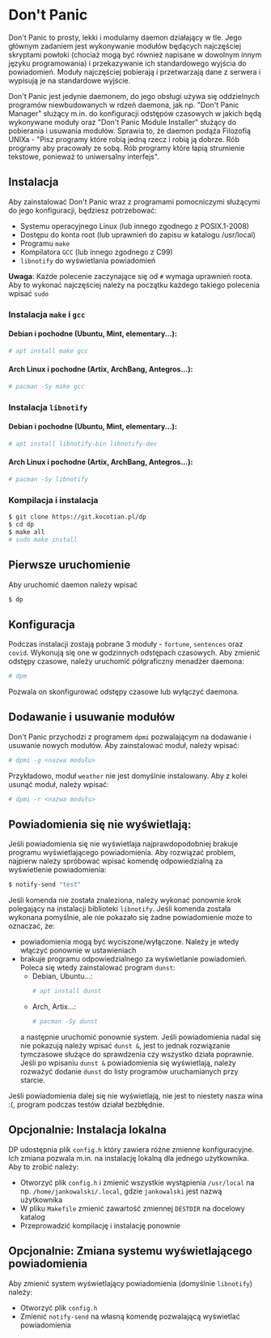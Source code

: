 # Don't Panic

Don't Panic to prosty, lekki i modularny daemon działający w tle. Jego głównym zadaniem jest wykonywanie modułów będących najczęściej skryptami powłoki (chociaż mogą być również napisane w dowolnym innym języku programowania) i przekazywanie ich standardowego wyjścia do powiadomień. Moduły najczęściej pobierają i przetwarzają dane z serwera i wypisują je na standardowe wyjście.

Don't Panic jest jedynie daemonem, do jego obsługi używa się oddzielnych programów niewbudowanych w rdzeń daemona, jak np. "Don't Panic Manager" służący m.in. do konfiguracji odstępów czasowych w jakich będą wykonywane moduły oraz "Don't Panic Module Installer" służący do pobierania i usuwania modułów.
Sprawia to, że daemon podąża Filozofią UNIXa - "Pisz programy które robią jedną rzecz i robią ją dobrze. Rób programy aby pracowały ze sobą. Rób programy które łapią strumienie tekstowe, ponieważ to uniwersalny interfejs".

## Instalacja
Aby zainstalować Don't Panic wraz z programami pomocniczymi służącymi do jego konfiguracji, będziesz potrzebować:
- Systemu operacyjnego Linux (lub innego zgodnego z POSIX.1-2008)
- Dostępu do konta root (lub uprawnień do zapisu w katalogu /usr/local)
- Programu `make`
- Kompilatora `GCC` (lub innego zgodnego z C99)
- `libnotify` do wyświetlania powiadomień

**Uwaga**: Każde polecenie zaczynające się od `#` wymaga uprawnień roota. Aby to wykonać najczęściej należy na początku każdego takiego polecenia wpisać `sudo`

### Instalacja `make` i `gcc`
#### Debian i pochodne (Ubuntu, Mint, elementary...):
```sh
# apt install make gcc
```

#### Arch Linux i pochodne (Artix, ArchBang, Antegros...):
```sh
# pacman -Sy make gcc
```

### Instalacja `libnotify`
#### Debian i pochodne (Ubuntu, Mint, elementary...):
```sh
# apt install libnotify-bin libnotify-dev
```

#### Arch Linux i pochodne (Artix, ArchBang, Antegros...):
```sh
# pacman -Sy libnotify
```

### Kompilacja i instalacja
```sh
$ git clone https://git.kocotian.pl/dp
$ cd dp
$ make all
# sudo make install
```

## Pierwsze uruchomienie
Aby uruchomić daemon należy wpisać
```sh
$ dp
```

## Konfiguracja
Podczas instalacji zostają pobrane 3 moduły - `fortune`, `sentences` oraz `covid`. Wykonują się one w godzinnych odstępach czasowych. Aby zmienić odstępy czasowe, należy uruchomić półgraficzny menadżer daemona:
```sh
# dpm
```
Pozwala on skonfigurować odstępy czasowe lub wyłączyć daemona.

## Dodawanie i usuwanie modułów
Don't Panic przychodzi z programem `dpmi` pozwalającym na dodawanie i usuwanie nowych modułów. Aby zainstalować moduł, należy wpisać:
```sh
# dpmi -g <nazwa modułu>
```
Przykładowo, moduł `weather` nie jest domyślnie instalowany. Aby z kolei usunąć moduł, należy wpisać:
```sh
# dpmi -r <nazwa modułu>
```

## Powiadomienia się nie wyświetlają:
Jeśli powiadomienia się nie wyświetlaja najprawdopodobniej brakuje programu wyświetlającego powiadomienia.
Aby rozwiązać problem, najpierw należy spróbować wpisać komendę odpowiedzialną za wyświetlenie powiadomienia:
```sh
$ notify-send "test"
```
Jeśli komenda nie została znaleziona, należy wykonać ponownie krok polegający na instalacji biblioteki `libnotify`. Jeśli komenda została wykonana pomyślnie, ale nie pokazało się żadne powiadomienie może to oznaczać, że:
- powiadomienia mogą być wyciszone/wyłączone. Należy je wtedy włączyć ponownie w ustawieniach
- brakuje programu odpowiedzialnego za wyświetlanie powiadomień. Poleca się wtedy zainstalować program `dunst`:
	- Debian, Ubuntu...:
	  ```sh
	  # apt install dunst
	  ```
	- Arch, Artix...:
	  ```sh
	  # pacman -Sy dunst
	  ```
	a następnie uruchomić ponownie system. Jeśli powiadomienia nadal się nie pokazują należy wpisać `dunst &`, jest to jednak rozwiązanie tymczasowe służące do sprawdzenia czy wszystko działa poprawnie. Jeśli po wpisaniu `dunst &` powiadomienia się wyświetlają, należy rozważyć dodanie `dunst` do listy programów uruchamianych przy starcie.

Jeśli powiadomienia dalej się nie wyświetlają, nie jest to niestety nasza wina :(, program podczas testów działał bezbłędnie.

## Opcjonalnie: Instalacja lokalna
DP udostępnia plik `config.h` który zawiera różne zmienne konfiguracyjne. Ich zmiana pozwala m.in. na instalację lokalną dla jednego użytkownika. Aby to zrobić należy:
- Otworzyć plik `config.h` i zmienić wszystkie wystąpienia `/usr/local` na np. `/home/jankowalski/.local`, gdzie `jankowalski` jest nazwą użytkownika
- W pliku `Makefile` zmienić zawartość zmiennej `DESTDIR` na docelowy katalog
- Przeprowadzić kompilację i instalację ponownie

## Opcjonalnie: Zmiana systemu wyświetlającego powiadomienia
Aby zmienić system wyświetlający powiadomienia (domyślnie `libnotify`) należy:
- Otworzyć plik `config.h`
- Zmienić `notify-send` na własną komendę pozwalającą wyświetlać powiadomienia
